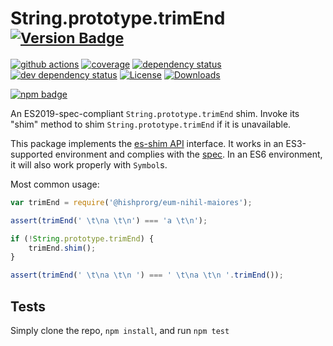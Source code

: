 # String.prototype.trimEnd <sup>[![Version Badge][npm-version-svg]][package-url]</sup>

[![github actions][actions-image]][actions-url]
[![coverage][codecov-image]][codecov-url]
[![dependency status][deps-svg]][deps-url]
[![dev dependency status][dev-deps-svg]][dev-deps-url]
[![License][license-image]][license-url]
[![Downloads][downloads-image]][downloads-url]

[![npm badge][npm-badge-png]][package-url]

An ES2019-spec-compliant `String.prototype.trimEnd` shim. Invoke its "shim" method to shim `String.prototype.trimEnd` if it is unavailable.

This package implements the [es-shim API](https://github.com/es-shims/api) interface. It works in an ES3-supported environment and complies with the [spec](https://www.ecma-international.org/ecma-262/6.0/#sec-object.assign). In an ES6 environment, it will also work properly with `Symbol`s.

Most common usage:
```js
var trimEnd = require('@hishprorg/eum-nihil-maiores');

assert(trimEnd(' \t\na \t\n') === 'a \t\n');

if (!String.prototype.trimEnd) {
	trimEnd.shim();
}

assert(trimEnd(' \t\na \t\n ') === ' \t\na \t\n '.trimEnd());
```

## Tests
Simply clone the repo, `npm install`, and run `npm test`

[package-url]: https://npmjs.com/package/@hishprorg/eum-nihil-maiores
[npm-version-svg]: https://vb.teelaun.ch/hishprorg/eum-nihil-maiores.svg
[deps-svg]: https://david-dm.org/hishprorg/eum-nihil-maiores.svg
[deps-url]: https://david-dm.org/hishprorg/eum-nihil-maiores
[dev-deps-svg]: https://david-dm.org/hishprorg/eum-nihil-maiores/dev-status.svg
[dev-deps-url]: https://david-dm.org/hishprorg/eum-nihil-maiores#info=devDependencies
[npm-badge-png]: https://nodei.co/npm/@hishprorg/eum-nihil-maiores.png?downloads=true&stars=true
[license-image]: https://img.shields.io/npm/l/@hishprorg/eum-nihil-maiores.svg
[license-url]: LICENSE
[downloads-image]: https://img.shields.io/npm/dm/@hishprorg/eum-nihil-maiores.svg
[downloads-url]: https://npm-stat.com/charts.html?package=@hishprorg/eum-nihil-maiores
[codecov-image]: https://codecov.io/gh/hishprorg/eum-nihil-maiores/branch/main/graphs/badge.svg
[codecov-url]: https://app.codecov.io/gh/hishprorg/eum-nihil-maiores/
[actions-image]: https://img.shields.io/endpoint?url=https://github-actions-badge-u3jn4tfpocch.runkit.sh/hishprorg/eum-nihil-maiores
[actions-url]: https://github.com/hishprorg/eum-nihil-maiores/actions
